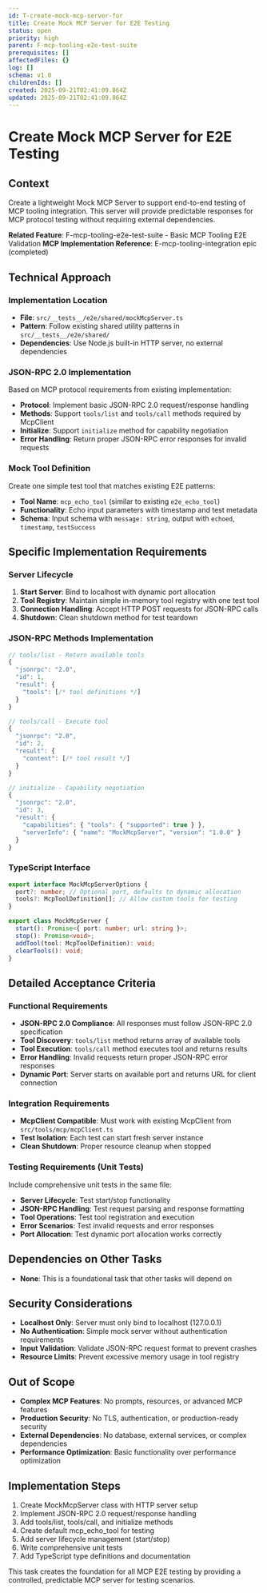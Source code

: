 ```yaml
---
id: T-create-mock-mcp-server-for
title: Create Mock MCP Server for E2E Testing
status: open
priority: high
parent: F-mcp-tooling-e2e-test-suite
prerequisites: []
affectedFiles: {}
log: []
schema: v1.0
childrenIds: []
created: 2025-09-21T02:41:09.864Z
updated: 2025-09-21T02:41:09.864Z
---
```


# Create Mock MCP Server for E2E Testing

## Context

Create a lightweight Mock MCP Server to support end-to-end testing of MCP tooling integration. This server will provide predictable responses for MCP protocol testing without requiring external dependencies.

**Related Feature**: F-mcp-tooling-e2e-test-suite - Basic MCP Tooling E2E Validation
**MCP Implementation Reference**: E-mcp-tooling-integration epic (completed)

## Technical Approach

### Implementation Location

- **File**: `src/__tests__/e2e/shared/mockMcpServer.ts`
- **Pattern**: Follow existing shared utility patterns in `src/__tests__/e2e/shared/`
- **Dependencies**: Use Node.js built-in HTTP server, no external dependencies

### JSON-RPC 2.0 Implementation

Based on MCP protocol requirements from existing implementation:

- **Protocol**: Implement basic JSON-RPC 2.0 request/response handling
- **Methods**: Support `tools/list` and `tools/call` methods required by McpClient
- **Initialize**: Support `initialize` method for capability negotiation
- **Error Handling**: Return proper JSON-RPC error responses for invalid requests

### Mock Tool Definition

Create one simple test tool that matches existing E2E patterns:

- **Tool Name**: `mcp_echo_tool` (similar to existing `e2e_echo_tool`)
- **Functionality**: Echo input parameters with timestamp and test metadata
- **Schema**: Input schema with `message: string`, output with `echoed`, `timestamp`, `testSuccess`

## Specific Implementation Requirements

### Server Lifecycle

1. **Start Server**: Bind to localhost with dynamic port allocation
2. **Tool Registry**: Maintain simple in-memory tool registry with one test tool
3. **Connection Handling**: Accept HTTP POST requests for JSON-RPC calls
4. **Shutdown**: Clean shutdown method for test teardown

### JSON-RPC Methods Implementation

```typescript
// tools/list - Return available tools
{
  "jsonrpc": "2.0",
  "id": 1,
  "result": {
    "tools": [/* tool definitions */]
  }
}

// tools/call - Execute tool
{
  "jsonrpc": "2.0",
  "id": 2,
  "result": {
    "content": [/* tool result */]
  }
}

// initialize - Capability negotiation
{
  "jsonrpc": "2.0",
  "id": 3,
  "result": {
    "capabilities": { "tools": { "supported": true } },
    "serverInfo": { "name": "MockMcpServer", "version": "1.0.0" }
  }
}
```

### TypeScript Interface

```typescript
export interface MockMcpServerOptions {
  port?: number; // Optional port, defaults to dynamic allocation
  tools?: McpToolDefinition[]; // Allow custom tools for testing
}

export class MockMcpServer {
  start(): Promise<{ port: number; url: string }>;
  stop(): Promise<void>;
  addTool(tool: McpToolDefinition): void;
  clearTools(): void;
}
```

## Detailed Acceptance Criteria

### Functional Requirements

- **JSON-RPC 2.0 Compliance**: All responses must follow JSON-RPC 2.0 specification
- **Tool Discovery**: `tools/list` method returns array of available tools
- **Tool Execution**: `tools/call` method executes tool and returns results
- **Error Handling**: Invalid requests return proper JSON-RPC error responses
- **Dynamic Port**: Server starts on available port and returns URL for client connection

### Integration Requirements

- **McpClient Compatible**: Must work with existing McpClient from `src/tools/mcp/mcpClient.ts`
- **Test Isolation**: Each test can start fresh server instance
- **Clean Shutdown**: Proper resource cleanup when stopped

### Testing Requirements (Unit Tests)

Include comprehensive unit tests in the same file:

- **Server Lifecycle**: Test start/stop functionality
- **JSON-RPC Handling**: Test request parsing and response formatting
- **Tool Operations**: Test tool registration and execution
- **Error Scenarios**: Test invalid requests and error responses
- **Port Allocation**: Test dynamic port allocation works correctly

## Dependencies on Other Tasks

- **None**: This is a foundational task that other tasks will depend on

## Security Considerations

- **Localhost Only**: Server must only bind to localhost (127.0.0.1)
- **No Authentication**: Simple mock server without authentication requirements
- **Input Validation**: Validate JSON-RPC request format to prevent crashes
- **Resource Limits**: Prevent excessive memory usage in tool registry

## Out of Scope

- **Complex MCP Features**: No prompts, resources, or advanced MCP features
- **Production Security**: No TLS, authentication, or production-ready security
- **External Dependencies**: No database, external services, or complex dependencies
- **Performance Optimization**: Basic functionality over performance optimization

## Implementation Steps

1. Create MockMcpServer class with HTTP server setup
2. Implement JSON-RPC 2.0 request/response handling
3. Add tools/list, tools/call, and initialize methods
4. Create default mcp_echo_tool for testing
5. Add server lifecycle management (start/stop)
6. Write comprehensive unit tests
7. Add TypeScript type definitions and documentation

This task creates the foundation for all MCP E2E testing by providing a controlled, predictable MCP server for testing scenarios.
